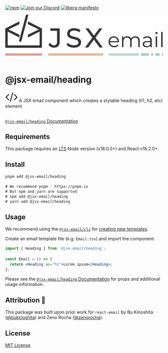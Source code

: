 [npm]: https://img.shields.io/npm/v/@jsx-email/heading
[npm-url]: https://www.npmjs.com/package/@jsx-email/heading

[![npm][npm]][npm-url]
[![Join our Discord](https://img.shields.io/badge/join_our-Discord-5a64ea)](https://discord.gg/FywZN57mTg)
[![libera manifesto](https://img.shields.io/badge/libera-manifesto-lightgrey.svg)](https://liberamanifesto.com)

<div align="center">
	<img src="https://raw.githubusercontent.com/shellscape/jsx-email/main/assets/npm-header.svg" alt="JSX email"><br/><br/>
</div>

# @jsx-email/heading

<div>
  <img src="https://raw.githubusercontent.com/shellscape/jsx-email/main/assets/brackets.svg" alt="JSX email" valign="sub">
  A JSX email component which creates a stylable heading (h1, h2, etc) element
<div><br>

[`@jsx-email/heading` Documentation](https://jsx.email/docs/components/heading)

## Requirements

This package requires an [LTS](https://github.com/nodejs/Release) Node version (v18.0.0+) and React v18.2.0+.

## Install

```shell
pnpm add @jsx-email/heading

# We recommend pnpm - https://pnpm.io
# But npm and yarn are supported
# npm add @jsx-email/heading
# yarn add @jsx-email/heading
```

## Usage

We recommend using the [`@jsx-email/cli`](../cli) for [creating new templates](https://jsx.email/docs/quick-start#create-a-template).

Create an email template file (e.g. `Email.tsx`) and import the component:

```jsx
import { Heading } from '@jsx-email/heading';

const Email = () => {
  return <Heading as="h1">Lorem ipsum</Heading>;
};
```

Please see the [`@jsx-email/heading` Documentation](https://jsx.email/docs/components/heading) for props and additional usage information.

## Attribution 🧡

This package was built upon prior work for `react-email` by Bu Kinoshita ([@bukinoshita](https://twitter.com/bukinoshita)) and Zeno Rocha ([@zenorocha](https://twitter.com/zenorocha)).

## License

[MIT License](./LICENSE.md)
